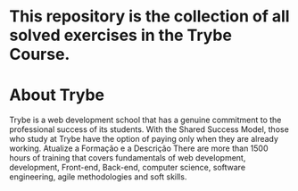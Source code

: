 # This repository is the collection of all solved exercises in the Trybe Course.

# About Trybe

Trybe is a web development school that has a genuine commitment to the
professional success of its students. With the Shared Success Model, those who study
at Trybe have the option of paying only when they are already working. Atualize a Formação e a
Descrição
There are more than 1500 hours of training that covers fundamentals of web
development, development, Front-end, Back-end, computer science, software
engineering, agile methodologies and soft skills.
